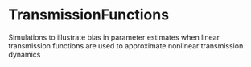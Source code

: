# TransmissionFunctions
Simulations to illustrate bias in parameter estimates when linear transmission functions are used to approximate nonlinear transmission dynamics

